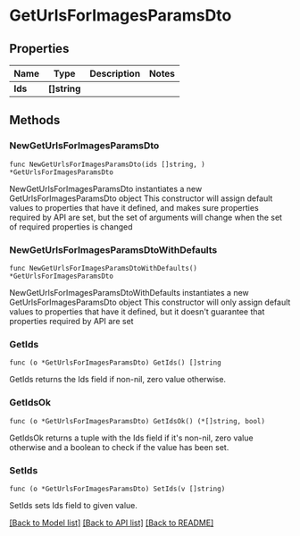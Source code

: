 # GetUrlsForImagesParamsDto

## Properties

Name | Type | Description | Notes
------------ | ------------- | ------------- | -------------
**Ids** | **[]string** |  | 

## Methods

### NewGetUrlsForImagesParamsDto

`func NewGetUrlsForImagesParamsDto(ids []string, ) *GetUrlsForImagesParamsDto`

NewGetUrlsForImagesParamsDto instantiates a new GetUrlsForImagesParamsDto object
This constructor will assign default values to properties that have it defined,
and makes sure properties required by API are set, but the set of arguments
will change when the set of required properties is changed

### NewGetUrlsForImagesParamsDtoWithDefaults

`func NewGetUrlsForImagesParamsDtoWithDefaults() *GetUrlsForImagesParamsDto`

NewGetUrlsForImagesParamsDtoWithDefaults instantiates a new GetUrlsForImagesParamsDto object
This constructor will only assign default values to properties that have it defined,
but it doesn't guarantee that properties required by API are set

### GetIds

`func (o *GetUrlsForImagesParamsDto) GetIds() []string`

GetIds returns the Ids field if non-nil, zero value otherwise.

### GetIdsOk

`func (o *GetUrlsForImagesParamsDto) GetIdsOk() (*[]string, bool)`

GetIdsOk returns a tuple with the Ids field if it's non-nil, zero value otherwise
and a boolean to check if the value has been set.

### SetIds

`func (o *GetUrlsForImagesParamsDto) SetIds(v []string)`

SetIds sets Ids field to given value.



[[Back to Model list]](../README.md#documentation-for-models) [[Back to API list]](../README.md#documentation-for-api-endpoints) [[Back to README]](../README.md)



